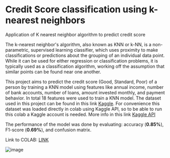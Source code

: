 # Credit Score classification using k-nearest neighbors
Application of K nearest neighbor algorithm to predict credit score

The k-nearest neighbor's algorithm, also known as KNN or k-NN, is a non-parametric, supervised learning classifier, which uses proximity to make classifications or predictions about the grouping of an individual data point. While it can be used for either regression or classification problems, it is typically used as a classification algorithm, working off the assumption that similar points can be found near one another. 

This project aims to predict the credit score (Good, Standard, Poor) of a person by training a KNN model using features like annual income, number of bank accounts, number of loans, amount invested monthly, and payment behavior. In total 18 features were used to train a KNN model. The dataset used in this project can be found in this link [Kaggle](https://www.kaggle.com/datasets/clkmuhammed/creditscoreclassification). For convenience this dataset was loaded directly in colab using Kaggle API, so to be able to run this colab a Kaggle account is needed. More info in this link [Kaggle API](https://www.kaggle.com/docs/api)

The performance of the model was done by evaluating: accuracy (**0.85%**), F1-score (**0.69%**), and confusion matrix. 

Link to COLAB: [LINK](https://github.com/punkmic/Credit-Score-classification-using-k-nearest-neighbors/blob/master/Credit_Score_classification_using_k_nearest_neighbors.ipynb)

![image](https://user-images.githubusercontent.com/94936606/199116976-48680f59-96a6-4b2b-802d-e8b9ab281d84.png)






